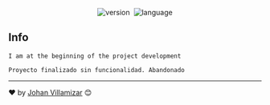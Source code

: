 <p align="center">
    <img src="https://img.shields.io/badge/React-20232A?style=for-the-badge&logo=react&logoColor=61DAFB" alt="version"></a>&nbsp;
    <img src="https://img.shields.io/badge/DEV-1.0.0-red?style=for-the-badge" alt="language">
    

</p>

## Info
```
I am at the beginning of the project development

Proyecto finalizado sin funcionalidad. Abandonado
```
---
❤️ by [Johan Villamizar](https://johanvillamizar.com) 😊
